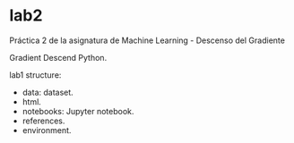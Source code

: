 # lab2
Práctica 2 de la asignatura de Machine Learning - Descenso del Gradiente

Gradient Descend Python.

lab1 structure:
 - data: dataset.
 - html.
 - notebooks: Jupyter notebook.
 - references.
 - environment.
